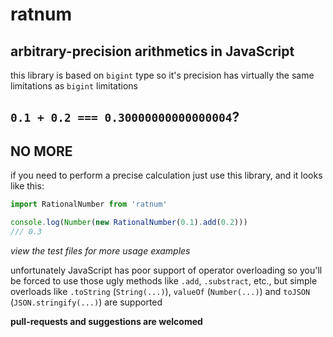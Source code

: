 # ratnum
arbitrary-precision arithmetics in JavaScript
---

this library is based on `bigint` type so it's precision has virtually the same limitations as `bigint` limitations

## `0.1 + 0.2 === 0.30000000000000004`?
NO MORE
---
if you need to perform a precise calculation just use this library, and it looks like this:
``` TypeScript
import RationalNumber from 'ratnum'

console.log(Number(new RationalNumber(0.1).add(0.2)))
/// 0.3
```
*view the test files for more usage examples*

unfortunately JavaScript has poor support of operator overloading so you'll be forced to use those ugly methods like `.add`, `.substract`, etc., but simple overloads like `.toString` (`String(...)`), `valueOf` (`Number(...)`) and `toJSON` (`JSON.stringify(...)`) are supported

**pull-requests and suggestions are welcomed**
